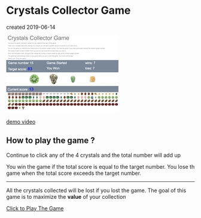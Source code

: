 # Crystals Collector Game
created 2019-06-14

![ScreenShot](assets/images/ScreenShot.png)

[demo video](https://www.youtube.com/watch?v=yNI0l2FMeCk&feature=youtu.be) 

## How to play the game ?
  
 Continue to click any of the 4 crystals and the total number will add up

 You win the game if the total score is equal to the target number.
 You lose th  game when the total score exceeds the target number.

 ---

 All the crystals collected will be lost if you lost the game. 
 The goal of this game is to maximize the **value** of your collection


 [Click to Play The Game](https://jasonjpeng.github.io/unit-4-game/)




    

